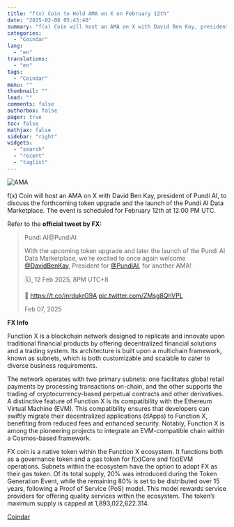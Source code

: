 ```yaml
---
title: "f(x) Coin to Hold AMA on X on February 12th"
date: "2025-02-08 05:43:40"
summary: "f(x) Coin will host an AMA on X with David Ben Kay, president of Pundi AI, to discuss the forthcoming token upgrade and the launch of the Pundi AI Data Marketplace. The event is scheduled for February 12th at 12:00 PM UTC. Refer to the official tweet by FX: Pundi..."
categories:
  - "Coindar"
lang:
  - "en"
translations:
  - "en"
tags:
  - "Coindar"
menu: ""
thumbnail: ""
lead: ""
comments: false
authorbox: false
pager: true
toc: false
mathjax: false
sidebar: "right"
widgets:
  - "search"
  - "recent"
  - "taglist"
---
```


![AMA](https://s3.tradingview.com/news/image/coindar:ffd3a049c094b-2580ff5ab3dede529d572160307f1216-resized.jpeg)

f(x) Coin will host an AMA on X with David Ben Kay, president of Pundi AI, to discuss the forthcoming token upgrade and the launch of the Pundi AI Data Marketplace. The event is scheduled for February 12th at 12:00 PM UTC.

Refer to the **official tweet by FX:**

> Pundi AI@PundiAI
> 
> With the upcoming token upgrade and later the launch of the Pundi AI Data Marketplace, we're excited to once again welcome [@DavidBenKay](https://twitter.com/DavidBenKay?ref_src=twsrc%5Etfw), President for [@PundiAI](https://twitter.com/PundiAI?ref_src=twsrc%5Etfw), for another AMA!
> 
> 🗓ï¸ 12 Feb 2025, 8PM UTC+8
> 
> 🔗 <https://t.co/jnrdukrG9A> [pic.twitter.com/ZMsg8QhVPL](https://t.co/ZMsg8QhVPL)
> 
> Feb 07, 2025

**FX Info**

Function X is a blockchain network designed to replicate and innovate upon traditional financial products by offering decentralized financial solutions and a trading system. Its architecture is built upon a multichain framework, known as subnets, which is both customizable and scalable to cater to diverse business requirements.

The network operates with two primary subnets: one facilitates global retail payments by processing transactions on-chain, and the other supports the trading of cryptocurrency-based perpetual contracts and other derivatives. A distinctive feature of Function X is its compatibility with the Ethereum Virtual Machine (EVM). This compatibility ensures that developers can swiftly migrate their decentralized applications (dApps) to Function X, benefiting from reduced fees and enhanced security. Notably, Function X is among the pioneering projects to integrate an EVM-compatible chain within a Cosmos-based framework.

FX coin is a native token within the Function X ecosystem. It functions both as a governance token and a gas token for f(x)Core and f(x)EVM operations. Subnets within the ecosystem have the option to adopt FX as their gas token. Of its total supply, 20% was introduced during the Token Generation Event, while the remaining 80% is set to be distributed over 15 years, following a Proof of Service (PoS) model. This model rewards service providers for offering quality services within the ecosystem. The token’s maximum supply is capped at 1,893,022,622.314.

[Coindar](https://www.tradingview.com/news/coindar:ffd3a049c094b:0-f-x-coin-to-hold-ama-on-x-on-february-12th/)
